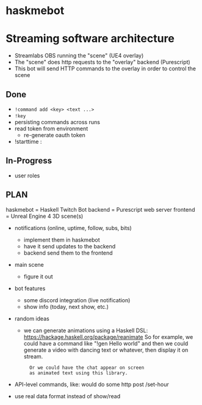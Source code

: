 # haskmebot

# Streaming software architecture

- Streamlabs OBS running the "scene" (UE4 overlay)
- The "scene" does http requests to the "overlay" backend (Purescript)
- This bot will send HTTP commands to the overlay in order to control the scene

## Done

- `!command add <key> <text ...>`
- `!key`
- persisting commands across runs
- read token from environment
    - re-generate oauth token
- !starttime <hour>:<minute>

## In-Progress
- user roles

## PLAN

haskmebot = Haskell Twitch Bot
backend   = Purescript web server
frontend  = Unreal Engine 4 3D scene(s)

- notifications (online, uptime, follow, subs, bits)
    - implement them in haskmebot
    - have it send updates to the backend
    - backend send them to the frontend

- main scene
    - figure it out

- bot features
    - some discord integration (live notification)
    - show info (today, next show, etc.)

- random ideas
    - we can generate animations using a Haskell DSL:
        https://hackage.haskell.org/package/reanimate
            So for example, we could have a command like
            "!gen Hello world" and then we could generate
            a video with dancing text or whatever, then
            display it on stream.

            Or we could have the chat appear on screen
            as animated text using this library.



- API-level commands, like:
would do some
http post <url>/set-hour <hour>
- use real data format instead of show/read
